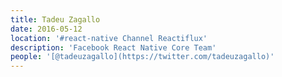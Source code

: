 ```yaml
---
title: Tadeu Zagallo
date: 2016-05-12
location: '#react-native Channel Reactiflux'
description: 'Facebook React Native Core Team'
people: '[@tadeuzagallo](https://twitter.com/tadeuzagallo)'
---
```

